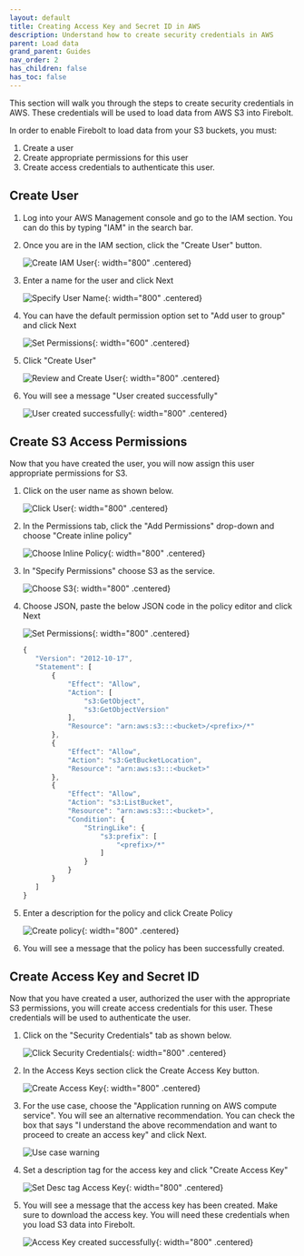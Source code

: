 ```yaml
---
layout: default
title: Creating Access Key and Secret ID in AWS
description: Understand how to create security credentials in AWS
parent: Load data
grand_parent: Guides
nav_order: 2
has_children: false
has_toc: false
---
```



This section will walk you through the steps to create security credentials in AWS. These credentials will be used to load data from AWS S3 into Firebolt.

In order to enable Firebolt to load data from your S3 buckets, you must:
  1. Create a user
  2. Create appropriate permissions for this user
  3. Create access credentials to authenticate this user. 

## Create User

1. Log into your AWS Management console and go to the IAM section. You can do this by typing "IAM" in the search bar.

2. Once you are in the IAM section, click the "Create User"  button.

   ![Create IAM User](../../assets/images/Create_User_Dialog.png){: width="800" .centered}

3. Enter a name for the user and click Next

    ![Specify User Name](../../assets/images/Specify_User_Name.png){: width="800" .centered}

4. You can have the default permission option set to "Add user to group" and click Next

    ![Set Permissions](../../assets/images/Set_Permissions.png){: width="600" .centered}

5. Click "Create User"

    ![Review and Create User](../../assets/images/Review_Create_User.png){: width="800" .centered}

6. You will see a message "User created successfully"

    ![User created successfully](../../assets/images/User_Created_Successfully.png){: width="800" .centered}

## Create S3 Access Permissions

Now that you have created the user, you will now assign this user appropriate permissions for S3. 

1. Click on the user name as shown below.

   ![Click User](../../assets/images/Click_User.png){: width="800" .centered}

2. In the Permissions tab, click the "Add Permissions" drop-down and choose "Create inline policy"

   ![Choose Inline Policy](../../assets/images/Choose_Iniline_Permissions.png){: width="800" .centered}

3. In "Specify Permissions" choose S3 as the service. 

   ![Choose S3](../../assets/images/Choose_S3.png){: width="800" .centered}

4. Choose JSON, paste the below JSON code in the policy editor and click Next

   ![Set Permissions](../../assets/images/Specify_Permissions.png){: width="800" .centered}

   ```javascript
   {
      "Version": "2012-10-17",
      "Statement": [
          {
              "Effect": "Allow",
              "Action": [
                  "s3:GetObject",
                  "s3:GetObjectVersion"
              ],
              "Resource": "arn:aws:s3:::<bucket>/<prefix>/*"
          },
          {
              "Effect": "Allow",
              "Action": "s3:GetBucketLocation",
              "Resource": "arn:aws:s3:::<bucket>"
          },
          {
              "Effect": "Allow",
              "Action": "s3:ListBucket",
              "Resource": "arn:aws:s3:::<bucket>",
              "Condition": {
                  "StringLike": {
                      "s3:prefix": [
                          "<prefix>/*"
                      ]
                  }
              }
          }
      ]
   }
   ```

5. Enter a description for the policy and click Create Policy

   ![Create policy](../../assets/images/Create_Policy.png){: width="800" .centered}

6. You will see a message that the policy has been successfully created.

## Create Access Key and Secret ID

Now that you have created a user, authorized the user with the appropriate S3 permissions, you will create access credentials for this user. These credentials will be used to authenticate the user.

1. Click on the "Security Credentials" tab as shown below.

   ![Click Security Credentials](../../assets/images/Choose_Security_Credentials.png){: width="800" .centered}

2. In the Access Keys section click the Create Access Key button.

   ![Create Access Key](../../assets/images/Create_Access_Keys.png){: width="800" .centered}

3. For the use case, choose the "Application running on AWS compute service". You will see an alternative recommendation. You can check the box that says "I understand the above recommendation and want to proceed to create an access key" and click Next.

   ![Use case warning](../../assets/images/Access_Key_Use_Case.png)

4. Set a description tag for the access key and click "Create Access Key"

   ![Set Desc tag Access Key](../../assets/images/Description_Tag_Access_Key.png){: width="800" .centered}

5. You will see a message that the access key has been created. Make sure to download the access key. You will need these credentials when you load S3 data into Firebolt.

    ![Access Key created successfully](../../assets/images/Download_CSV_Access_Key.png){: width="800" .centered}

